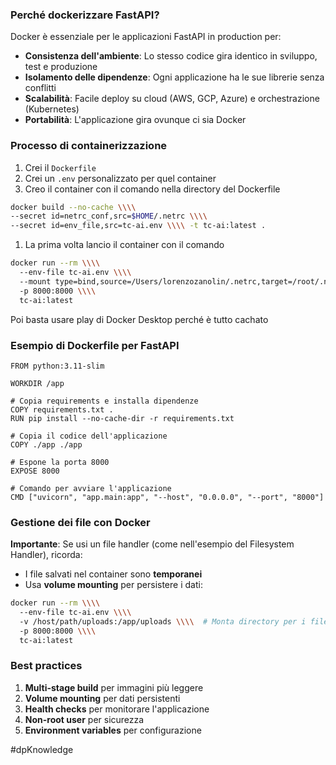 ### Perché dockerizzare FastAPI?

Docker è essenziale per le applicazioni FastAPI in production per:

- **Consistenza dell'ambiente**: Lo stesso codice gira identico in sviluppo, test e produzione
- **Isolamento delle dipendenze**: Ogni applicazione ha le sue librerie senza conflitti
- **Scalabilità**: Facile deploy su cloud (AWS, GCP, Azure) e orchestrazione (Kubernetes)
- **Portabilità**: L'applicazione gira ovunque ci sia Docker

### Processo di containerizzazione

1. Crei il `Dockerfile`
2. Crei un `.env` personalizzato per quel container
3. Creo il container con il comando nella directory del Dockerfile

```bash
docker build --no-cache \\\\
--secret id=netrc_conf,src=$HOME/.netrc \\\\
--secret id=env_file,src=tc-ai.env \\\\ -t tc-ai:latest .
```

1. La prima volta lancio il container con il comando

```bash
docker run --rm \\\\
  --env-file tc-ai.env \\\\
  --mount type=bind,source=/Users/lorenzozanolin/.netrc,target=/root/.netrc,readonly \\\\
  -p 8000:8000 \\\\
  tc-ai:latest
```

Poi basta usare play di Docker Desktop perché è tutto cachato

### Esempio di Dockerfile per FastAPI

```docker
FROM python:3.11-slim

WORKDIR /app

# Copia requirements e installa dipendenze
COPY requirements.txt .
RUN pip install --no-cache-dir -r requirements.txt

# Copia il codice dell'applicazione
COPY ./app ./app

# Espone la porta 8000
EXPOSE 8000

# Comando per avviare l'applicazione
CMD ["uvicorn", "app.main:app", "--host", "0.0.0.0", "--port", "8000"]
```

### Gestione dei file con Docker

**Importante**: Se usi un file handler (come nell'esempio del Filesystem Handler), ricorda:

- I file salvati nel container sono **temporanei**
- Usa **volume mounting** per persistere i dati:

```bash
docker run --rm \\\\
  --env-file tc-ai.env \\\\
  -v /host/path/uploads:/app/uploads \\\\  # Monta directory per i file
  -p 8000:8000 \\\\
  tc-ai:latest
```

### Best practices

1. **Multi-stage build** per immagini più leggere
2. **Volume mounting** per dati persistenti
3. **Health checks** per monitorare l'applicazione
4. **Non-root user** per sicurezza
5. **Environment variables** per configurazione

#dpKnowledge 